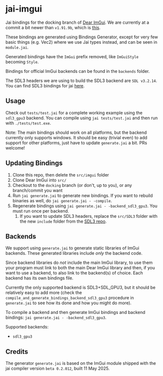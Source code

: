 # jai-imgui

Jai bindings for the docking branch of [Dear ImGui](https://github.com/ocornut/imgui/tree/docking). We are currently at a commit a bit newer than `v1.91.9b`, which is [this](https://github.com/ocornut/imgui/tree/e11ad6b77e5c7f7ed28467fec42fe2c72068b68e).

These bindings are generated using Bindings Generator, except for very few basic things (e.g. Vec2) where we use Jai types instead, and can be seen in `module.jai`.

Generated bindings have the `ImGui` prefix removed, like `ImGuiStyle` becoming `Style`.

Bindings for official ImGui backends can be found in the `backends` folder.

The SDL3 headers we are using to build the SDL3 backend are `SDL v3.2.14`. You can find SDL3 bindings for jai [here](github.com/overlord-systems/jai-sdl3).

## Usage

Check out `tests/test.jai` for a complete working example using the `sdl3_gpu3` backend. You can compile using `jai tests/test.jai` and then run with `./tests/test.exe`.

Note: The main bindings should work on all platforms, but the backend currently only supports windows. It should be easy (trivial even) to add support for other platforms, just have to update `generate.jai` a bit. PRs welcome!

## Updating Bindings

1. Clone this repo, then delete the `src/imgui` folder
2. Clone Dear ImGui into `src/`
3. Checkout to the `docking` branch (or don't, up to you), or any branch/commit you want
4. Run `jai generate.jai` to generate new bindings. If you want to rebuild binaries as well, do `jai generate.jai - -compile`.
5. Regenerate bindings using `jai generate.jai - -backend_sdl3_gpu3`. You must run once per backend.
   1. If you want to update SDL3 headers, replace the `src/SDL3` folder with the new `include` folder from the [SDL3 repo](https://github.com/libsdl-org/SDL).

## Backends

We support using `generate.jai` to generate static libraries of ImGui backends. These generated libraries include *only* the backend code.

Since backend libraries do *not* include the main ImGui library, to use them your program must link to both the main Dear ImGui library and then, if you want to use a backend, to also link to the backend(s) of choice. Each backend has its own bindings file.

Currently the only supported backend is SDL3+SDL_GPU3, but it should be relatively easy to add more (check the `compile_and_generate_bindings_backend_sdl3_gpu3` procedure in `generate.jai` to see how its done and how you might do more).

To compile a backend and then generate ImGui bindings and backend bindings: `jai generate.jai - -backend_sdl3_gpu3`.

Supported backends:

- `sdl3_gpu3`

## Credits

The generator `generate.jai` is based on the ImGui module shipped with the jai compiler version `beta 0.2.012`, built 11 May 2025.
